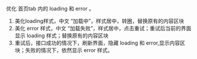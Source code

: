 优化 首页tab 内的 loading  和 error 。
1. 美化loading样式，中文 “加载中”，样式居中，转圈，替换原有的内容区块
2. 美化 error 样式，中文 “加载失败”，样式居中，点击重试；重试后当前的界面显示 loading 样式；替换原有的内容区块
3. 重试后，接口成功的情况下，刷新界面，隐藏 loading 和  error,显示内容区块；失败的情况下，依然显示 error 样式。